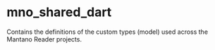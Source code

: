 # mno_shared_dart

Contains the definitions of the custom types (model) used across the Mantano Reader projects.

